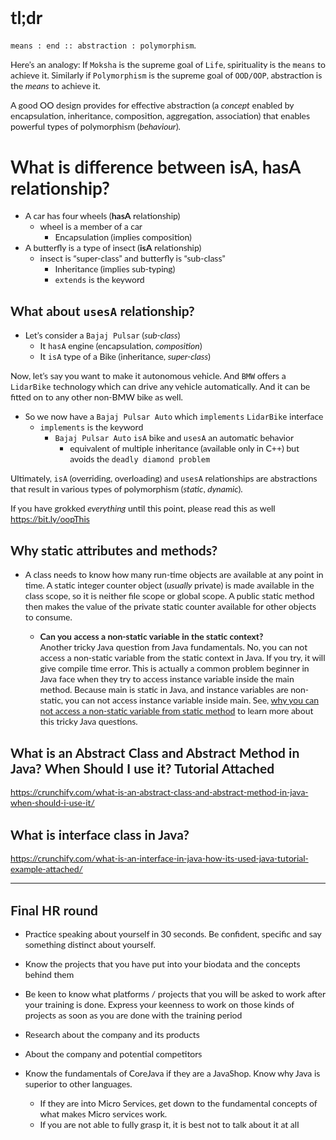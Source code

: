 <!DOCTYPE html>
<html>

<head>
  <meta charset="utf-8">
  <!--<meta name="viewport" content="width=device-width, initial-scale=1.0">-->
  <title>javaQuestions</title>
    <link rel="stylesheet" href="https://www.w3schools.com/w3css/4/w3.css">
    <link rel="stylesheet" href="https://fonts.googleapis.com/css?family=Lato">
    <link rel="stylesheet" href="https://cdnjs.cloudflare.com/ajax/libs/font-awesome/4.7.0/css/font-awesome.min.css">
    <style>
         body {font-family: "Lato", sans-serif;}
         .mySlides {display: none}
     </style>
</head>

<body class="stackedit">
  <div class="stackedit__html"><h1 id="tldr">tl;dr</h1>
<p><code>means : end :: abstraction : polymorphism</code>.</p>
<p>Here’s an analogy:  If <code>Moksha</code> is the supreme goal of <code>Life</code>,  spirituality is the <code>means</code> to achieve it. Similarly if <code>Polymorphism</code> is the supreme goal of <code>OOD/OOP</code>, abstraction is the <em>means</em> to achieve it.</p>
<p>A good OO design provides for effective abstraction (a <em>concept</em> enabled by encapsulation, inheritance, composition, aggregation, association) that enables powerful types of polymorphism (<em>behaviour</em>).</p>
<h1 id="what-is-difference-between-isa--hasa-relationship">What is difference between isA,  hasA relationship?</h1>
<ul>
<li>A car has four wheels (<strong>hasA</strong> relationship)
<ul>
<li>wheel is a member of a car
<ul>
<li>Encapsulation  (implies composition)</li>
</ul>
</li>
</ul>
</li>
<li>A butterfly is a type of insect (<strong>isA</strong> relationship)
<ul>
<li>insect is “super-class” and butterfly is “sub-class”
<ul>
<li>Inheritance  (implies sub-typing)</li>
<li><code>extends</code> is the keyword</li>
</ul>
</li>
</ul>
</li>
</ul>
<h2 id="what-about-usesa-relationship">What about <code>usesA</code> relationship?</h2>
<ul>
<li>Let’s consider a <code>Bajaj Pulsar</code> (<em>sub-class</em>)
<ul>
<li>It <code>hasA</code> engine (encapsulation, <em>composition</em>)</li>
<li>It <code>isA</code> type of a Bike (inheritance, <em>super-class</em>)</li>
</ul>
</li>
</ul>
<p>Now, let’s say you want to make it autonomous vehicle. And <code>BMW</code> offers a <code>LidarBike</code> technology which can drive any vehicle automatically. And it can be fitted on to any other non-BMW bike as well.</p>
<ul>
<li>So we now have a <code>Bajaj Pulsar Auto</code> which <code>implements</code> <code>LidarBike</code> interface
<ul>
<li><code>implements</code> is the keyword
<ul>
<li><code>Bajaj Pulsar Auto</code> <code>isA</code> bike and <code>usesA</code> an automatic behavior
<ul>
<li>equivalent of multiple inheritance (available only in C++) but avoids the <code>deadly diamond problem</code></li>
</ul>
</li>
</ul>
</li>
</ul>
</li>
</ul>
<p>Ultimately, <code>isA</code> (overriding, overloading) and <code>usesA</code> relationships are abstractions that result in various types of polymorphism (<em>static</em>, <em>dynamic</em>).</p>
<p>If you have grokked <em>everything</em> until this point, please read this as well <a href="https://bit.ly/oopThis">https://bit.ly/oopThis</a></p>
<h2 id="why-static-attributes-and-methods">Why static attributes and methods?</h2>
<ul>
<li>
<p>A class needs to know how many run-time objects are available at any point in time. A static integer counter object (<em>usually</em> private) is made available in the class scope, so it is neither file scope or global scope. A public static method then makes the value of the private static counter available for other objects to consume.</p>
<ul>
<li><strong>Can you access a non-static variable in the static context?</strong><br>
Another tricky Java question from Java fundamentals. No, you can not access a non-static variable from the static context in Java. If you try, it will give compile time error. This is actually a common problem beginner in Java face when they try to access instance variable inside the main method. Because main is static in Java, and instance variables are non-static, you can not access instance variable inside main. See, <a href="http://javarevisited.blogspot.sg/2012/02/why-non-static-variable-cannot-be.html">why you can not access a non-static variable from static method</a> to learn more about this tricky Java questions.</li>
</ul>
</li>
</ul>
<h2 id="what-is-an-abstract-class-and-abstract-method-in-java-when-should-i-use-it-tutorial-attached">What is an Abstract Class and Abstract Method in Java? When Should I use it? Tutorial Attached</h2>
<p><a href="https://crunchify.com/what-is-an-abstract-class-and-abstract-method-in-java-when-should-i-use-it/">https://crunchify.com/what-is-an-abstract-class-and-abstract-method-in-java-when-should-i-use-it/</a></p>
<h2 id="what-is-interface-class-in-java">What is interface class in Java?</h2>
<p><a href="https://crunchify.com/what-is-an-interface-in-java-how-its-used-java-tutorial-example-attached/">https://crunchify.com/what-is-an-interface-in-java-how-its-used-java-tutorial-example-attached/</a></p>
<hr>
<h2 id="final-hr-round">Final HR round</h2>
<ul>
<li>
<p>Practice speaking about yourself in 30 seconds. Be confident, specific and say something distinct about yourself.</p>
</li>
<li>
<p>Know the projects that you have put into your biodata and the concepts behind them</p>
</li>
<li>
<p>Be keen to know what platforms / projects that you will be asked to work after your training is done. Express your keenness to work on those kinds of projects as soon as you are done with the training period</p>
</li>
<li>
<p>Research about the company and its products</p>
</li>
<li>
<p>About the company and potential competitors</p>
</li>
<li>
<p>Know the fundamentals of CoreJava if they are a JavaShop. Know why Java is superior to other languages.</p>
<ul>
<li>If they are into Micro Services, get down to the fundamental concepts of what makes Micro services work.</li>
<li>If you are not able to fully grasp it, it is best not to talk about it at all</li>
</ul>
</li>
</ul>
</div>
</body>

</html>
